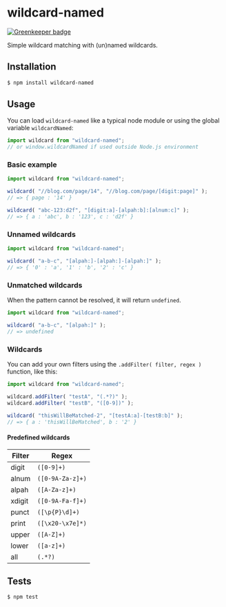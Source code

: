 # wildcard-named

[![Greenkeeper badge](https://badges.greenkeeper.io/Bartozzz/wildcard-named.svg)](https://greenkeeper.io/)

Simple wildcard matching with (un)named wildcards.

## Installation

```bash
$ npm install wildcard-named
```

## Usage

You can load `wildcard-named` like a typical node module or using the global variable `wildcardNamed`:

```javascript
import wildcard from "wildcard-named";
// or window.wildcardNamed if used outside Node.js environment
```

### Basic example

```javascript
import wildcard from "wildcard-named";

wildcard( "//blog.com/page/14", "//blog.com/page/[digit:page]" );
// => { page : '14' }

wildcard( "abc-123:d2f", "[digit:a]-[alpah:b]:[alnum:c]" );
// => { a : 'abc', b : '123', c : 'd2f' }
```

### Unnamed wildcards

```javascript
import wildcard from "wildcard-named";

wildcard( "a-b-c", "[alpah:]-[alpah:]-[alpah:]" );
// => { '0' : 'a', '1' : 'b', '2' : 'c' }
```

### Unmatched wildcards

When the pattern cannot be resolved, it will return `undefined`.

```javascript
import wildcard from "wildcard-named";

wildcard( "a-b-c", "[alpah:]" );
// => undefined
```

### Wildcards

You can add your own filters using the `.addFilter( filter, regex )` function, like this:

```javascript
import wildcard from "wildcard-named";

wildcard.addFilter( "testA", "(.*?)" );
wildcard.addFilter( "testB", "([0-9])" );

wildcard( "thisWillBeMatched-2", "[testA:a]-[testB:b]" );
// => { a : 'thisWillBeMatched', b : '2' }
```

#### Predefined wildcards

| Filter | Regex            |
|--------|------------------|
| digit  | `([0-9]+)`       |
| alnum  | `([0-9A-Za-z]+)` |
| alpah  | `([A-Za-z]+)`    |
| xdigit | `([0-9A-Fa-f]+)` |
| punct  | `([\p{P}\d]+)`   |
| print  | `([\x20-\x7e]*)` |
| upper  | `([A-Z]+)`       |
| lower  | `([a-z]+)`       |
| all    | `(.*?)`          |

## Tests

```bash
$ npm test
```
